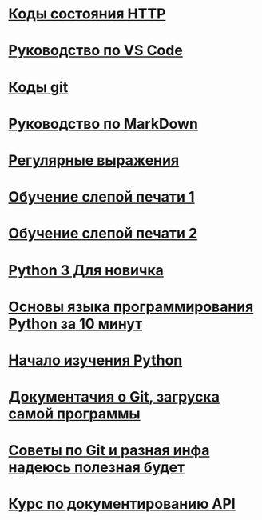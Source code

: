 # [Коды состояния HTTP](https://restapitutorial.ru/httpstatuscodes.HTML)
# [Руководство по VS Code](https://code.visualstudio.com/docs)
# [Коды git](https://secretive-grain-771.notion.site/1-29b30ec8b9134c79bf20bf82d6ef47e5)
# [Руководство по MarkDown](https://akawah.ru/linux/markdown.html)
# [Регулярные выражения](https://ru.m.wikipedia.org/wiki/Регулярные_выражения)
# [Обучение слепой печати 1](https://www.typingclub.com/)
# [Обучение слепой печати 2](https://typerun.top/)
# [Python 3 Для новичка](https://pythonworld.ru/samouchitel-python)
# [Основы языка программирования Python за 10 минут](https://habr.com/ru/post/31180/)
# [Начало изучения Python](https://all-python.ru/osnovy/nachalo-izucheniya.html#zachem-uchit-python)
# [Документачия о Git, загруска самой программы](https://git-scm.com/about)
# [Советы по Git и разная инфа надеюсь полезная будет](https://www.gitkraken.com/gitkon/2022-conference?__hstc=150103785.d063036c6db7242d835bcd8d8460c64f.1666518402507.1666518402507.1670442599074.2&__hssc=150103785.1.1670442599074&__hsfp=1172026455#git-tips)
# [Курс по документированию API](https://starkovden.github.io/overview-specification-formats.HTML)
